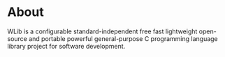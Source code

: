 # About
WLib is a configurable standard-independent free fast lightweight open-source and portable powerful general-purpose C programming language library project for software development.
